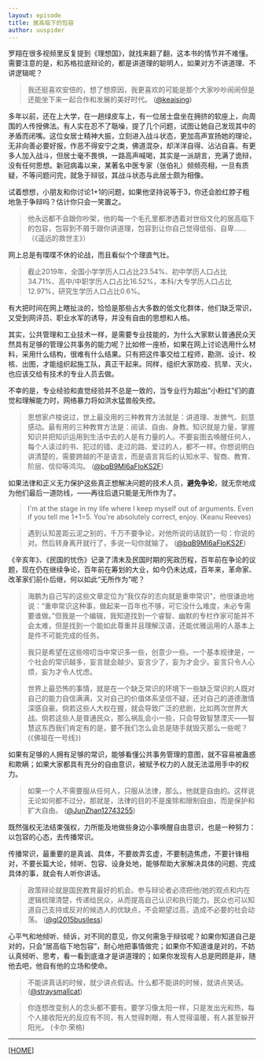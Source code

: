 ```yaml
---
layout: episode
title: 居高临下的包容
author: uuspider
---
```

罗翔在很多视频里反复提到《理想国》，就找来翻了翻，这本书的情节并不难懂。需要注意的是，和苏格拉底辩论的，都是讲道理的聪明人，如果对方不讲道理、不讲逻辑呢？

> 我还挺喜欢安倍的，想了想原因，我更喜欢的可能是那个大家吵吵闹闹但是还能坐下来一起合作和发展的美好时代。 ([@keaising][ref01])

多年以前，还在上大学，在一趟绿皮车上，有一位居士盘坐在拥挤的软座上，向周围的人传授佛法。有人实在忍不了聒噪，提了几个问题，试图让她自己发现其中的矛盾而闭嘴。这位女居士精神大振，立刻进入战斗状态，更加高声宣扬她的理论，无非向善必要好报，作恶不得安宁之类，佛道混杂，却洋洋自得、沾沾自喜。有更多人加入战斗，但居士毫不畏惧，一路高声喊喝，其实是一派胡言，充满了诡辩，没有任何思想。新冠病毒以来，某著名中医专家（张伯礼）频频亮相，一旦有质疑，不等问题问完，就急于辩驳，其战斗状态与此居士颇为相像。

试着想想，小朋友和你讨论1+1的问题，如果他坚持说等于3，你还会脸红脖子粗地急于争辩吗？估计你只会一笑置之。

 > 他永远都不会跟你吵架，他的每一个毛孔里都渗透着对世俗文化的居高临下的包容，包容到不屑于跟你讲道理，包容到让你自己觉得低俗、自卑…… （《遥远的救世主》）

 网上总是有喋喋不休的论战，而且看似个个理直气壮。

> 截止2019年，全国小学学历人口占比23.54%、初中学历人口占比34.71%、高中/中职学历人口占比16.52%，本科/大专学历人口占比12.97%，研究生学历人口占比0.6%。

有大把时间在网上瞎扯淡的，恰恰是那些占大多数的低文化群体，他们缺乏常识，又受到网评员、职业水军的诱导，并没有自由的思想和人格。

其实，公共管理和工业技术一样，是需要专业技能的，为什么大家默认普通民众天然具有足够的管理公共事务的能力呢？比如修一座桥，如果在网上讨论选用什么材料，采用什么结构，很难有什么结果。只有把这件事交给工程师，勘测、设计、校核、出图，才能组织起施工队，真正干起来。同样，组织大家防疫、抗旱、灭火，也应该交给有技术的专业人员去做。

不幸的是，专业经验和直觉经验并不总是一致的，当专业行为超出“小粉红”们的直觉和理解能力时，网络暴力将如洪水猛兽般失控。

> 思想家卢梭说过，世上最没用的三种教育方法就是：讲道理、发脾气、刻意感动。最有用的三种教育方法是：阅读、自由、身教。知识就是力量，掌握知识并把知识运用到生活中去的人是有力量的人。不要妄图去唤醒任何人，每个人读过的书、犯过的错、走过的路、爱过的人，都不一样。你想说明白讲清楚的，需要跨越的不是语言，而是语言背后的认知水平、智商、教育、阶层、信仰等鸿沟。 ([@bqB9Ml6aFloKS2F][ref06])

如果法律和正义无力保护这些真正想解决问题的技术人员，**避免争论**，就无奈地成为他们最后一道防线，——再往后退只能是无所作为了。

> I'm at the stage in my life where I keep myself out of arguments. Even if you tell me 1+1=5. You're absolutely correct, enjoy. (Keanu Reeves)

> 遇到认知差距云泥之别的，千万不要争论，对他所说的话就扔一句：你说的对。然后转身离开就行了，多说一句你就输了。 ([@bqB9Ml6aFloKS2F][ref05])

《辛亥年》、《民国的忧伤》记录了清末及民国时期的宪政历程，百年前在争论的议题，现在仍在继续争论，百年前在筹划的大业，如今仍未达成，百年来，革命家、改革家们前仆后继，何以如此“无所作为”呢？

> 海鹏为自己写的这些文章定位为“我仅存的志向就是重申常识”，他很谦逊地说：“重申常识这种事，做起来一百年也不够，可它没什么难度，未必专需要谁做。”但我是一个编辑，我知道找到一个睿智、幽默的专栏作家可能并不会太难，但是找到一个能如此尊重并且理解汉语，还能优雅运用的人基本上是件不可能完成的任务。
>
> 我只是希望在这些唠叨当中常识多一些，创意少一些。一个基本规律是，一个社会的常识越多，妄言就会越少。妄言少了，妄为才会少。妄言只令人心烦，妄为才令人忧虑。
>
> 世界上最恐怖的事情，就是在一个缺乏常识的环境下一些缺乏常识的人既对自己的能力自信满满，又对自己的价值体系坚信不疑，还对自己的道德激情深感自豪。倘若这些人大权在握，就会导致广泛的悲剧，比如两次世界大战。倘若这些人是普通民众，那么祸乱会小一些，只会导致智慧湮灭——智慧这东西我们肯定有的是，要不我们怎么会总是随手就毁灭那么一些呢？ (《佛祖在一号线》)

如果有足够的人拥有足够的常识，能够看懂公共事务管理的意图，就不容易被蛊惑和欺瞒；如果大家都具有充分的自由意识，被赋予权力的人就无法滥用手中的权力。

> 如果一个人不需要服从任何人，只服从法律，那么，他就是自由的。这样说无论如何都不过分，那就是，法律的目的不是废除和限制自由，而是保护和扩大自由。 ([@JunZhan12743255][ref02])

既然强权无法结束强权，力所能及地做些身边小事唤醒自由意识，也是一种努力：以包容的心态，去传播常识。

传播常识，最重要的是真诚、具体，不要故弄玄虚，不要制造焦虑，不要针锋相对，不要长篇大论，倾听、包容、设身处地，能够帮助大家解决具体的问题、完成具体的事，就会有人听你讲话。

> 政策辩论就是国民教育最好的机会。参与辩论者必须把他/她的观点和内在逻辑梳理清楚，传递给民众，从而提高自己认识和执行能力。民众也可以知道自己支持或反对的候选人的优缺点，不会期望过高，造成不必要的社会动荡。 ([@gl2015busiless][ref03])

心平气和地倾听、倾诉，对不同的意见，你又何需急于辩驳呢？如果你知道自己是对的，只会“居高临下地包容”，耐心地把事情做完；如果你不知道谁是对的，不妨认真倾听、思考，看一看到底谁才是讲道理的；如果你发现有人总是罔顾是非，随他去吧，他自有他的立场和使命。

> 不能讲真话的时候，就少讲点假话。什么都不能讲的时候，就讲点笑话。 ([@straysmallcat][ref04])

> 你连想改变别人的念头都不要有。要学习像太阳一样，只是发出光和热，每个人接收阳光的反应有不同，有人觉得刺眼，有人觉得温暖，有人甚至躲开阳光。 (卡尔·荣格)

***

[[HOME][episode]]

[episode]:http://about.uuspider.com/2019/06/02/episodeindex.html
[ref01]:https://twitter.com/keaising/status/1545247732574564352
[ref02]:https://twitter.com/JunZhan12743255/status/1568268254258561027
[ref03]:https://twitter.com/Eurasch/status/1542618530440712192
[ref04]:https://twitter.com/straysmallcat/status/1568786151745679361
[ref05]:https://twitter.com/bqB9Ml6aFloKS2F/status/1576850931307532289
[ref06]:https://twitter.com/bqB9Ml6aFloKS2F/status/1576849615030169600
